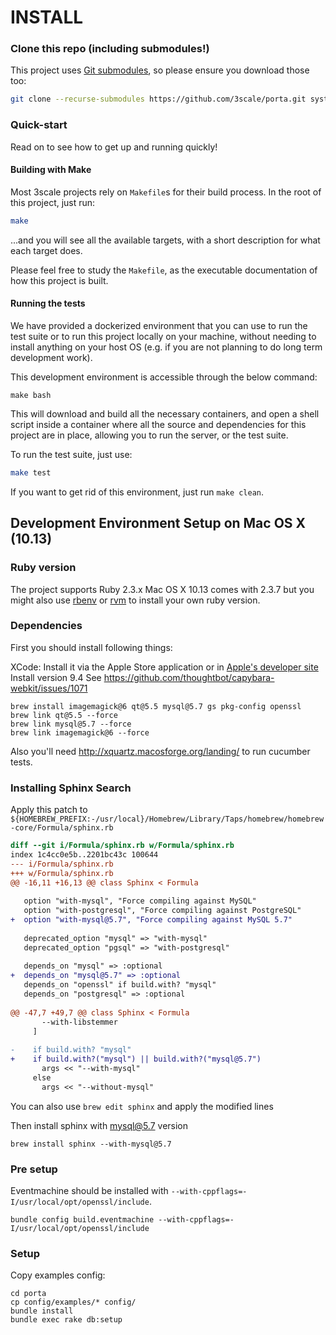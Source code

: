 # INSTALL

### Clone this repo (including submodules!)

This project uses [Git submodules](https://git-scm.com/book/en/v2/Git-Tools-Submodules), so please ensure you download those too:   

```bash
git clone --recurse-submodules https://github.com/3scale/porta.git system-fresh
``` 

### Quick-start

Read on to see how to get up and running quickly!

#### Building with Make

Most 3scale projects rely on `Makefile`s for their build process. 
In the root of this project, just run: 
```bash
make
``` 

...and you will see all the available targets, with a short description for what each target does. 

Please feel free to study the `Makefile`, as the executable documentation of how this project is built.  

#### Running the tests

We have provided a dockerized environment that you can use to run the test suite or to run this project 
locally on your machine, without needing to install anything on your host OS (e.g. if you are not 
planning to do long term development work).  

This development environment is accessible through the below command:

```shell
make bash
```

This will download and build all the necessary containers, and open a shell script inside a container
where all the source and dependencies for this project are in place, allowing you to run the server, 
or the test suite.

To run the test suite, just use: 

```bash
make test
```  

If you want to get rid of this environment, just run `make clean`.


## Development Environment Setup on Mac OS X (10.13)

### Ruby version

The project supports Ruby 2.3.x
Mac OS X 10.13 comes with 2.3.7 but you might also use [rbenv](https://github.com/rbenv/rbenv) or [rvm](https://rvm.io/) to install your own ruby version.

### Dependencies

First you should install following things:

XCode: Install it via the Apple Store application or in [Apple's developer site](https://developer.apple.com/xcode/download/)
Install version 9.4 See https://github.com/thoughtbot/capybara-webkit/issues/1071

```shell
brew install imagemagick@6 qt@5.5 mysql@5.7 gs pkg-config openssl
brew link qt@5.5 --force
brew link mysql@5.7 --force
brew link imagemagick@6 --force
```

Also you'll need http://xquartz.macosforge.org/landing/ to run cucumber tests.


### Installing Sphinx Search

Apply this patch to `${HOMEBREW_PREFIX:-/usr/local}/Homebrew/Library/Taps/homebrew/homebrew-core/Formula/sphinx.rb`

```patch
diff --git i/Formula/sphinx.rb w/Formula/sphinx.rb
index 1c4cc0e5b..2201bc43c 100644
--- i/Formula/sphinx.rb
+++ w/Formula/sphinx.rb
@@ -16,11 +16,13 @@ class Sphinx < Formula
 
   option "with-mysql", "Force compiling against MySQL"
   option "with-postgresql", "Force compiling against PostgreSQL"
+  option "with-mysql@5.7", "Force compiling against MySQL 5.7"
 
   deprecated_option "mysql" => "with-mysql"
   deprecated_option "pgsql" => "with-postgresql"
 
   depends_on "mysql" => :optional
+  depends_on "mysql@5.7" => :optional
   depends_on "openssl" if build.with? "mysql"
   depends_on "postgresql" => :optional
 
@@ -47,7 +49,7 @@ class Sphinx < Formula
       --with-libstemmer
     ]
 
-    if build.with? "mysql"
+    if build.with?("mysql") || build.with?("mysql@5.7")
       args << "--with-mysql"
     else
       args << "--without-mysql"
```

You can also use `brew edit sphinx` and apply the modified lines

Then install sphinx with mysql@5.7 version

```shell
brew install sphinx --with-mysql@5.7
```


### Pre setup

Eventmachine should be installed with `--with-cppflags=-I/usr/local/opt/openssl/include`.

```shell
bundle config build.eventmachine --with-cppflags=-I/usr/local/opt/openssl/include
```

### Setup

Copy examples config:

```shell
cd porta
cp config/examples/* config/
bundle install
bundle exec rake db:setup
```
